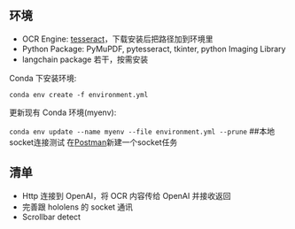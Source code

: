 ## 环境

- OCR Engine: [tesseract](https://github.com/UB-Mannheim/tesseract/wiki)，下载安装后把路径加到环境里
- Python Package: PyMuPDF, pytesseract, tkinter, python Imaging Library
- langchain package 若干，按需安装

Conda 下安装环境:

`conda env create -f environment.yml`

更新现有 Conda 环境(myenv):

`conda env update --name myenv --file environment.yml --prune`
##本地socket连接测试
在[Postman](https://www.postman.com/)新建一个socket任务

## 清单

- Http 连接到 OpenAI，将 OCR 内容传给 OpenAI 并接收返回
- 完善跟 hololens 的 socket 通讯
- Scrollbar detect
